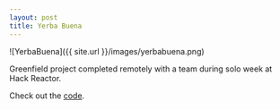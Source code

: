 ```yaml
---
layout: post
title: Yerba Buena
---
```


![YerbaBuena]({{ site.url }}/images/yerbabuena.png)

Greenfield project completed remotely with a team during solo week at Hack Reactor.

Check out the [code](https://github.com/CradleAndGrave/YerbaBuena).
